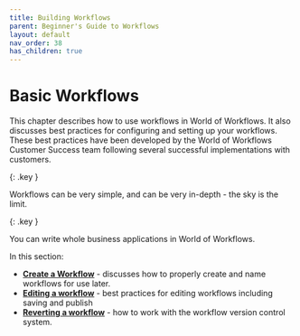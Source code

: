 ```yaml
---
title: Building Workflows
parent: Beginner's Guide to Workflows
layout: default
nav_order: 38
has_children: true
---
```



# Basic Workflows

This chapter describes how to use workflows in World of Workflows. It also discusses best practices for configuring and setting up your workflows. These best practices have been developed by the World of Workflows Customer Success team following several successful implementations with customers.


{: .key }

Workflows can be very simple, and can be very in-depth - the sky is the limit. 


{: .key }

You can write whole business applications in World of Workflows.

In this section:

- **[Create a Workflow](./01_create_a_workflow.html)** - discusses how to properly create and name workflows for use later.
- **[Editing a workflow](./02_editing_a_workflow.html)** - best practices for editing workflows including saving and publish 
- **[Reverting a workflow](./03_reverting_a_workflow.html)** - how to work with the workflow version control system.
  
